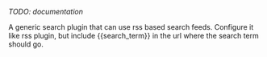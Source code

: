 *TODO: documentation*

A generic search plugin that can use rss based search feeds. Configure it like rss
plugin, but include {{search_term}} in the url where the search term should go.